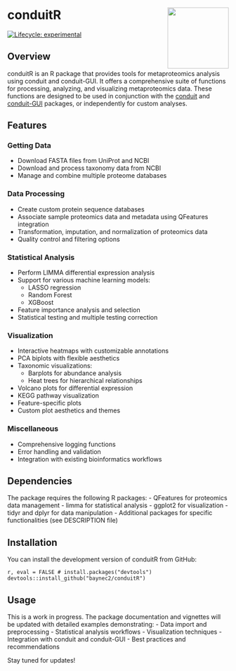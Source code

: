 
<!-- README.md is generated from README.Rmd. Please edit that file -->

# conduitR <img src="man/figures/logo.png" align="right" height="139" />

<!-- badges: start -->

[![Lifecycle:
experimental](https://img.shields.io/badge/lifecycle-experimental-orange.svg)](https://lifecycle.r-lib.org/articles/stages.html#experimental)
<!-- badges: end -->

## Overview

conduitR is an R package that provides tools for metaproteomics analysis
using conduit and conduit-GUI. It offers a comprehensive suite of
functions for processing, analyzing, and visualizing metaproteomics
data. These functions are designed to be used in conjunction with the
[conduit](https://github.com/baynec2/conduit) and
[conduit-GUI](https://github.com/baynec2/conduit-GUI) packages, or
independently for custom analyses.

## Features

### Getting Data

- Download FASTA files from UniProt and NCBI
- Download and process taxonomy data from NCBI
- Manage and combine multiple proteome databases

### Data Processing

- Create custom protein sequence databases
- Associate sample proteomics data and metadata using QFeatures
  integration
- Transformation, imputation, and normalization of proteomics data
- Quality control and filtering options

### Statistical Analysis

- Perform LIMMA differential expression analysis
- Support for various machine learning models:
  - LASSO regression
  - Random Forest
  - XGBoost
- Feature importance analysis and selection
- Statistical testing and multiple testing correction

### Visualization

- Interactive heatmaps with customizable annotations
- PCA biplots with flexible aesthetics
- Taxonomic visualizations:
  - Barplots for abundance analysis
  - Heat trees for hierarchical relationships
- Volcano plots for differential expression
- KEGG pathway visualization
- Feature-specific plots
- Custom plot aesthetics and themes

### Miscellaneous

- Comprehensive logging functions
- Error handling and validation
- Integration with existing bioinformatics workflows

## Dependencies

The package requires the following R packages: - QFeatures for
proteomics data management - limma for statistical analysis - ggplot2
for visualization - tidyr and dplyr for data manipulation - Additional
packages for specific functionalities (see DESCRIPTION file)

## Installation

You can install the development version of conduitR from GitHub:

`r, eval = FALSE # install.packages("devtools") devtools::install_github("baynec2/conduitR")`

## Usage

This is a work in progress. The package documentation and vignettes will
be updated with detailed examples demonstrating: - Data import and
preprocessing - Statistical analysis workflows - Visualization
techniques - Integration with conduit and conduit-GUI - Best practices
and recommendations

Stay tuned for updates!
